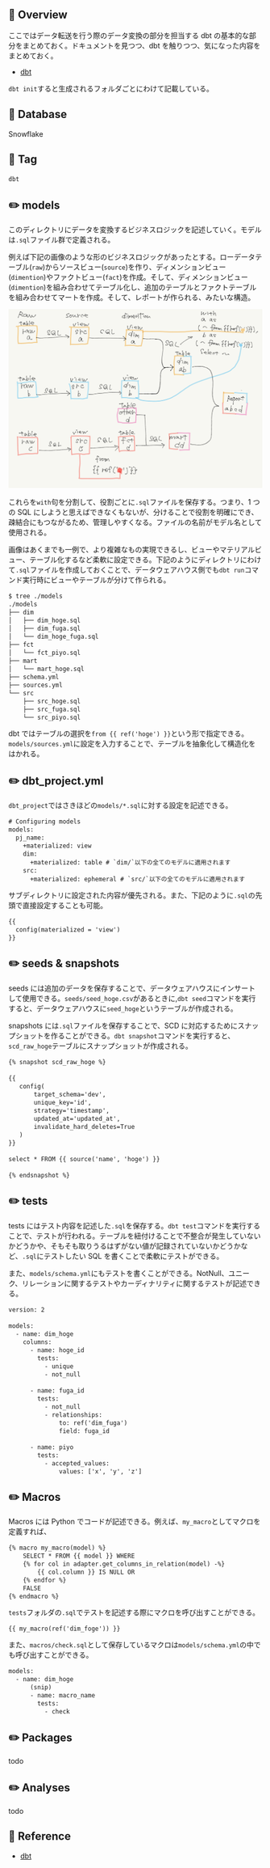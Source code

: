 ## :memo: Overview

ここではデータ転送を行う際のデータ変換の部分を担当する dbt の基本的な部分をまとめておく。ドキュメントを見つつ、dbt を触りつつ、気になった内容をまとめておく。

- [dbt](https://www.getdbt.com/)

`dbt init`すると生成されるフォルダごとにわけて記載している。

## :floppy_disk: Database

Snowflake

## :bookmark: Tag

`dbt`

## :pencil2: models

このディレクトリにデータを変換するビジネスロジックを記述していく。モデルは`.sql`ファイル群で定義される。

例えば下記の画像のような形のビジネスロジックがあったとする。ローデータテーブル(`raw`)からソースビュー(`source`)を作り、ディメンションビュー(`dimention`)やファクトビュー(`fact`)を作成。そして、ディメンションビュー(`dimention`)を組み合わせてテーブル化し、追加のテーブルとファクトテーブルを組み合わせてマートを作成。そして、レポートが作られる、みたいな構造。

![](https://github.com/SugiAki1989/sql_note/blob/main/image/p123-dbt-models.png)

これらを`with`句を分割して、役割ごとに`.sql`ファイルを保存する。つまり、1 つの SQL にしようと思えばできなくもないが、分けることで役割を明確にでき、疎結合にもつながるため、管理しやすくなる。ファイルの名前がモデル名として使用される。

画像はあくまでも一例で、より複雑なもの実現できるし、ビューやマテリアルビュー、テーブル化するなど柔軟に設定できる。下記のようにディレクトリにわけて`.sql`ファイルを作成しておくことで、データウェアハウス側でも`dbt run`コマンド実行時にビューやテーブルが分けて作られる。

```
$ tree ./models
./models
├── dim
│   ├── dim_hoge.sql
│   ├── dim_fuga.sql
│   └── dim_hoge_fuga.sql
├── fct
│   └── fct_piyo.sql
├── mart
│   └── mart_hoge.sql
├── schema.yml
├── sources.yml
└── src
    ├── src_hoge.sql
    ├── src_fuga.sql
    └── src_piyo.sql
```

dbt ではテーブルの選択を`from {{ ref('hoge') }}`という形で指定できる。`models/sources.yml`に設定を入力することで、テーブルを抽象化して構造化をはかれる。

## :pencil2: dbt_project.yml

`dbt_project`ではさきほどの`models/*.sql`に対する設定を記述できる。

```
# Configuring models
models:
  pj_name:
    +materialized: view
    dim:
      +materialized: table # `dim/`以下の全てのモデルに適用されます
    src:
      +materialized: ephemeral # `src/`以下の全てのモデルに適用されます
```

サブディレクトリに設定された内容が優先される。また、下記のように`.sql`の先頭で直接設定することも可能。

```
{{
  config(materialized = 'view')
}}
```

## :pencil2: seeds & snapshots

seeds には追加のデータを保存することで、データウェアハウスにインサートして使用できる。`seeds/seed_hoge.csv`があるときに,`dbt seed`コマンドを実行すると、データウェアハウスに`seed_hoge`というテーブルが作成される。

snapshots には`.sql`ファイルを保存することで、SCD に対応するためにスナップショットを作ることができる。`dbt snapshot`コマンドを実行すると、`scd_raw_hoge`テーブルにスナップショットが作成される。

```
{% snapshot scd_raw_hoge %}

{{
   config(
       target_schema='dev',
       unique_key='id',
       strategy='timestamp',
       updated_at='updated_at',
       invalidate_hard_deletes=True
   )
}}

select * FROM {{ source('name', 'hoge') }}

{% endsnapshot %}
```

## :pencil2: tests

tests にはテスト内容を記述した`.sql`を保存する。`dbt test`コマンドを実行することで、テストが行われる。テーブルを紐付けることで不整合が発生していないかどうかや、そもそも取りうるはずがない値が記録されていないかどうかなど、`.sql`にテストしたい SQL を書くことで柔軟にテストができる。

また、`models/schema.yml`にもテストを書くことができる。NotNull、ユニーク、リレーションに関するテストやカーディナリティに関するテストが記述できる。

```
version: 2

models:
  - name: dim_hoge
    columns:
      - name: hoge_id
        tests:
          - unique
          - not_null

      - name: fuga_id
        tests:
          - not_null
          - relationships:
              to: ref('dim_fuga')
              field: fuga_id

      - name: piyo
        tests:
          - accepted_values:
              values: ['x', 'y', 'z']
```

## :pencil2: Macros

Macros には Python でコードが記述できる。例えば、`my_macro`としてマクロを定義すれば、

```
{% macro my_macro(model) %}
    SELECT * FROM {{ model }} WHERE
    {% for col in adapter.get_columns_in_relation(model) -%}
        {{ col.column }} IS NULL OR
    {% endfor %}
    FALSE
{% endmacro %}
```

`tests`フォルダの`.sql`でテストを記述する際にマクロを呼び出すことができる。

```
{{ my_macro(ref('dim_foge')) }}
```

また、`macros/check.sql`として保存しているマクロは`models/schema.yml`の中でも呼び出すことができる。

```
models:
  - name: dim_hoge
      (snip)
      - name: macro_name
        tests:
          - check
```

## :pencil2: Packages

todo

## :pencil2: Analyses

todo

## :closed_book: Reference

- [dbt](https://www.getdbt.com/)
